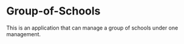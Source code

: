 # Group-of-Schools
This is an application that can manage a group of schools under one management. 
